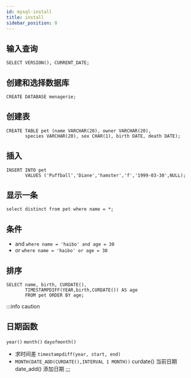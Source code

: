```yaml
---
id: mysql-install
title: install
sidebar_position: 0
---
```


## 输入查询
```
SELECT VERSION(), CURRENT_DATE;
```

## 创建和选择数据库
```
CREATE DATABASE menagerie;
```

## 创建表
```
CREATE TABLE pet (name VARCHAR(20), owner VARCHAR(20),
       species VARCHAR(20), sex CHAR(1), birth DATE, death DATE);
```

## 插入
```
INSERT INTO pet
       VALUES ('Puffball','Diane','hamster','f','1999-03-30',NULL);
```

## 显示一条
```
select distinct from pet where name = *;
```

## 条件
- and  `where name = 'haibo' and age = 30`
- or  `where name = 'haibo' or age = 30`

## 排序
```
SELECT name, birth, CURDATE(),
       TIMESTAMPDIFF(YEAR,birth,CURDATE()) AS age
       FROM pet ORDER BY age;
```
:::info caution
## 日期函数
`year()` `month()` `dayofmonth()`
- 求时间差 `timestampdiff(year, start, end)` 
-  `MONTH(DATE_ADD(CURDATE(),INTERVAL 1 MONTH))`  curdate() 当前日期  date_add() 添加日期
;;;

